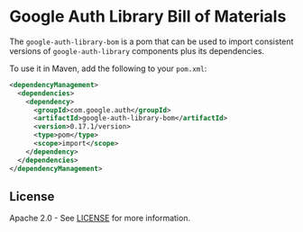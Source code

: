 # Google Auth Library Bill of Materials

The `google-auth-library-bom` is a pom that can be used to import consistent versions of
`google-auth-library` components plus its dependencies.

To use it in Maven, add the following to your `pom.xml`:

[//]: # ({x-version-update-start:google-auth-library-bom:released})
```xml
<dependencyManagement>
  <dependencies>
    <dependency>
      <groupId>com.google.auth</groupId>
      <artifactId>google-auth-library-bom</artifactId>
      <version>0.17.1/version>
      <type>pom</type>
      <scope>import</scope>
    </dependency>
  </dependencies>
</dependencyManagement>
```
[//]: # ({x-version-update-end})

## License

Apache 2.0 - See [LICENSE] for more information.

[LICENSE]: https://github.com/googleapis/google-auth-library-java/blob/master/LICENSE
